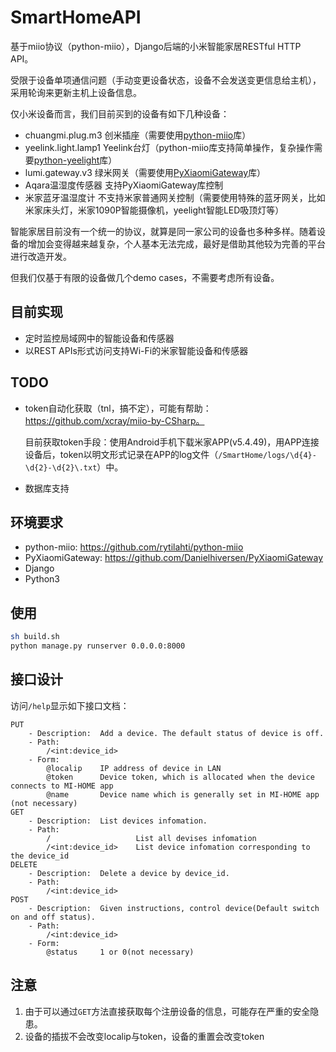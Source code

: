 # SmartHomeAPI

基于miio协议（python-miio），Django后端的小米智能家居RESTful HTTP API。



受限于设备单项通信问题（手动变更设备状态，设备不会发送变更信息给主机），采用轮询来更新主机上设备信息。



仅小米设备而言，我们目前买到的设备有如下几种设备：

- chuangmi.plug.m3  创米插座（需要使用[python-miio](https://github.com/rytilahti/python-miio)库）
- yeelink.light.lamp1  Yeelink台灯（python-miio库支持简单操作，复杂操作需要[python-yeelight](https://github.com/skorokithakis/python-yeelight)库）
- lumi.gateway.v3       绿米网关（需要使用[PyXiaomiGateway](https://github.com/Danielhiversen/PyXiaomiGateway)库）
- Aqara温湿度传感器  支持PyXiaomiGateway库控制
- 米家蓝牙温湿度计     不支持米家普通网关控制（需要使用特殊的蓝牙网关，比如米家床头灯，米家1090P智能摄像机，yeelight智能LED吸顶灯等）

智能家居目前没有一个统一的协议，就算是同一家公司的设备也多种多样。随着设备的增加会变得越来越复杂，个人基本无法完成，最好是借助其他较为完善的平台进行改造开发。



但我们仅基于有限的设备做几个demo cases，不需要考虑所有设备。

## 目前实现

- 定时监控局域网中的智能设备和传感器
- 以REST APIs形式访问支持Wi-Fi的米家智能设备和传感器

## TODO

- token自动化获取（tnl，搞不定），可能有帮助：https://github.com/xcray/miio-by-CSharp。

  目前获取token手段：使用Android手机下载米家APP(v5.4.49)，用APP连接设备后，token以明文形式记录在APP的log文件（`/SmartHome/logs/\d{4}-\d{2}-\d{2}\.txt`）中。

- 数据库支持

## 环境要求

- python-miio: https://github.com/rytilahti/python-miio
- PyXiaomiGateway: https://github.com/Danielhiversen/PyXiaomiGateway
- Django
- Python3

## 使用

```bash
sh build.sh
python manage.py runserver 0.0.0.0:8000
```

## 接口设计

访问`/help`显示如下接口文档：

```
PUT
    - Description:  Add a device. The default status of device is off.
    - Path:
        /<int:device_id>
    - Form:
        @localip    IP address of device in LAN
        @token      Device token, which is allocated when the device connects to MI-HOME app
        @name       Device name which is generally set in MI-HOME app (not necessary)
GET
    - Description:  List devices infomation.
    - Path:
        /                   List all devises infomation
        /<int:device_id>    List device infomation corresponding to the device_id
DELETE
    - Description:  Delete a device by device_id.
    - Path:
        /<int:device_id>
POST
    - Description:  Given instructions, control device(Default switch on and off status).
    - Path:
        /<int:device_id>
    - Form:
        @status     1 or 0(not necessary)
```



## 注意

1. 由于可以通过`GET`方法直接获取每个注册设备的信息，可能存在严重的安全隐患。
2. 设备的插拔不会改变localip与token，设备的重置会改变token

